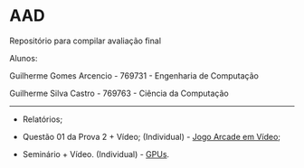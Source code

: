 # AAD
Repositório para compilar avaliação final


Alunos:

Guilherme Gomes Arcencio - 769731 - Engenharia de Computação

Guilherme Silva Castro - 769763 - Ciência da Computação 


___
- Relatórios;

- Questão 01 da Prova 2 + Vídeo; (Individual) - [Jogo Arcade em Vídeo](https://www.loom.com/share/f578dbeb48724c4a841c7d7931b8674d?sid=9b545169-5cad-41da-b8b2-c036714ffa55);

- Seminário + Vídeo. (Individual) - [GPUs](https://drive.google.com/file/d/1yir2JPcO2t8m6U6ZLmnvm6fvKX6LyfMI/view?usp=sharing).
